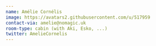 ```yaml
---
name: Amélie Cornélis
image: https://avatars2.githubusercontent.com/u/517959
contact-via: amelie@nomagic.uk
room-type: cabin (with Aki, Esko, ...)
twitter: AmelieCornelis
---
```

